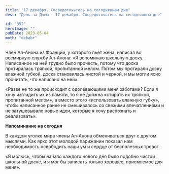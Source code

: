 ```yaml
---
title: "17 декабря. Сосредоточьтесь на сегодняшнем дне"
desc: "День за Днем - 17 декабря. Сосредоточьтесь на сегодняшнем дне"

id: "352"
heroImage: ""
pubDate: 2023-05-04
moth: "dekabr"
---
```


Член Ал-Анона из Франции, у которого пьет жена, написал во всемирную службу
Ал-Анона: «Я вспоминаю школьную доску. Написанное на ней трудно было прочесть,
потому что доска протиралась тряпкой, пропитанной мелом. Потом мы протирали
доску влажной губкой, доска становилась чистой и черной, и мы могли ясно
прочитать, что написано на ней».

«Разве не то же происходит с одолевающими меня заботами? Если я хочу изгладить
их из памяти, то я не должна «стирать их тряпкой, пропитанной мелом», а вместо
этого «использовать влажную губку», чтобы написанное ранее не смешивалось со
свежими впечатлениями и не затушевывало новые идеи, которые я хочу распознать
и реализовать».

**Напоминание на сегодня**

В каждом уголке мира члены Ал-Анона обмениваться друг с другом мыслями. Как
ярко этот молодой парижанин показал нам необходимость освободить наши ум и
сердце от бесполезных тревог.

«Я молюсь, чтобы начало каждого нового дня было подобно чистой школьной доске,
и я мог бы записать только хорошее, приемлемое для меня».
